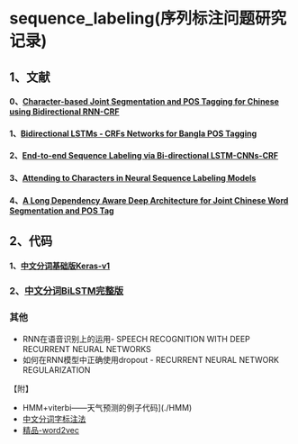 # sequence_labeling(序列标注问题研究记录)

## 1、文献

####  0、[Character-based Joint Segmentation and POS Tagging for Chinese using Bidirectional RNN-CRF](./papper/0/0.md)

#### 1、[Bidirectional LSTMs - CRFs Networks for Bangla POS Tagging](./papper/1/1.md)

#### 2、[End-to-end Sequence Labeling via Bi-directional LSTM-CNNs-CRF ](./papper/2/2.md)

#### 3、[Attending to Characters in Neural Sequence Labeling Models](./papper/3/3.md)

#### 4、[A Long Dependency Aware Deep Architecture for Joint Chinese Word Segmentation and POS Tag](./papper/4/4.md)

## 2、代码

#### 1、[中文分词基础版Keras-v1](./codes/cws/cws_v1.ipynb)

### 2、[中文分词BiLSTM完整版](./codes/cws/1_lstm_cws_keras/lstm_cws_jp3.ipynb)



### 其他

- RNN在语音识别上的运用- SPEECH RECOGNITION WITH DEEP RECURRENT NEURAL NETWORKS
- 如何在RNN模型中正确使用dropout - RECURRENT NEURAL NETWORK REGULARIZATION

【附】

- HMM+viterbi——天气预测的例子代码](./HMM)
- [中文分词字标注法](./pdf/中文分词入门之字标注法.pdf)
- [精品-word2vec](./pdf/word2vec.pdf)


